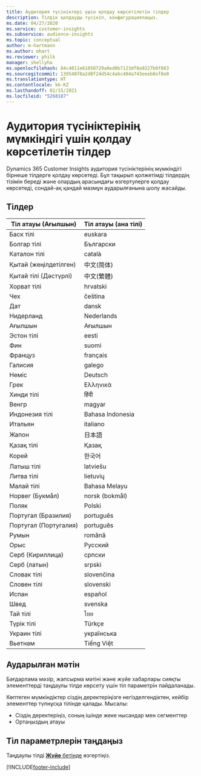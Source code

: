 ```yaml
---
title: Аудитория түсініктері үшін қолдау көрсетілетін тілдер
description: Тілдік қолдауды түсініп, конфигурациялаңыз.
ms.date: 04/27/2020
ms.service: customer-insights
ms.subservice: audience-insights
ms.topic: conceptual
author: m-hartmann
ms.author: mhart
ms.reviewer: philk
manager: shellyha
ms.openlocfilehash: 84c4011e61058729a0ed0b7123df8a9227b0f083
ms.sourcegitcommit: 139548f8a2d0f24d54c4a6c404a743eeeb8ef8e0
ms.translationtype: HT
ms.contentlocale: kk-KZ
ms.lasthandoff: 02/15/2021
ms.locfileid: "5268187"
---
```

# <a name="supported-languages-for-audience-insights-capability"></a>Аудитория түсініктерінің мүмкіндігі үшін қолдау көрсетілетін тілдер

Dynamics 365 Customer Insights аудитория түсініктерінің мүмкіндігі бірнеше тілдерге қолдау көрсетеді. Бұл тақырып қолжетімді тілдердің тізімін береді және олардың арасындағы өзгертулерге қолдау көрсетеді, сондай-ақ қандай мазмұн аударылғанына шолу жасайды.

## <a name="languages"></a>Тілдер

| Тіл атауы (Ағылшын)|  Тіл атауы (ана тілі) |
| ------------- | ------------- |
| Баск тілі | euskara |
| Болгар тілі | Български |
| Каталон тілі | català |
| Қытай (жеңілдетілген) | 中文(简体) |
| Қытай тілі (Дәстүрлі) | 中文(繁體) |
| Хорват тілі | hrvatski |
| Чех | čeština |
| Дат | dansk |
| Нидерланд | Nederlands |
| Ағылшын | Ағылшын |
| Эстон тілі | eesti |
| Фин | suomi |
| Француз | français |
| Галисия | galego |
| Неміс | Deutsch |
| Грек | Ελληνικά |
| Хинди тілі | हिंदी |
| Венгр | magyar |
| Индонезия тілі | Bahasa Indonesia |
| Итальян | italiano |
| Жапон | 日本語 |
| Қазақ тілі | Қазақ |
| Корей | 한국어 |
| Латыш тілі | latviešu |
| Литва тілі | lietuvių |
| Малай тілі | Bahasa Melayu |
| Норвег (Букмåл) | norsk (bokmål) |
| Поляк | Polski |
| Португал (Бразилия) | português |
| Португал (Португалия) | português |
| Румын | română |
| Орыс | Русский |
| Серб (Кириллица) | српски |
| Серб (латын) | srpski |
| Словак тілі | slovenčina |
| Словен тілі | slovenski |
| Испан | español |
| Швед | svenska |
| Тай тілі | ไทย |
| Түрік тілі | Türkçe |
| Украин тілі | українська |
| Вьетнам | Tiếng Việt |

## <a name="whats-translated"></a>Аударылған мәтін

Бағдарлама мәзір, жапсырма мәтіні және жүйе хабарлары сияқты элементтерді таңдаулы тілде көрсету үшін тіл параметрін пайдаланады.

Көптеген мүмкіндіктер сіздің деректеріңізге негізделгендіктен, кейбір элементтер түпнұсқа тілінде қалады. Мысалы:

- Сіздің деректеріңіз, соның ішінде жеке нысандар мен сегменттер
- Ортаңыздың атауы

## <a name="choose-your-language-settings"></a>Тіл параметрлерін таңдаңыз  

Таңдаулы тілді [**Жүйе** бетінде](system.md) өзгертіңіз.


[!INCLUDE[footer-include](../includes/footer-banner.md)]